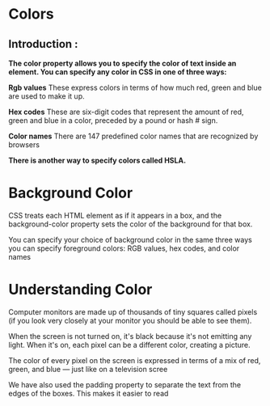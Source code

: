 #   Colors

##  Introduction :

**The color property allows you to specify the color of text inside an element. You can specify any color in CSS in one of three ways:**

**Rgb values**
These express colors in terms
of how much red, green and
blue are used to make it up. 

 **Hex codes**
These are six-digit codes that
represent the amount of red,
green and blue in a color,
preceded by a pound or hash #
sign.

**Color names**
There are 147 predefined color
names that are recognized
by browsers

**There is another way to specify colors called HSLA.**


#   Background Color


CSS treats each HTML element
as if it appears in a box, and the
background-color property
sets the color of the background
for that box.

You can specify your choice of
background color in the same
three ways you can specify
foreground colors: RGB values,
hex codes, and color names 


#   Understanding Color


Computer monitors are made
up of thousands of tiny squares
called pixels (if you look very
closely at your monitor you
should be able to see them).

When the screen is not turned
on, it's black because it's not
emitting any light. When it's
on, each pixel can be a different
color, creating a picture.

The color of every pixel on the
screen is expressed in terms of
a mix of red, green, and blue —
just like on a television scree

We have also used the padding
property to separate the text
from the edges of the boxes.
This makes it easier to read 